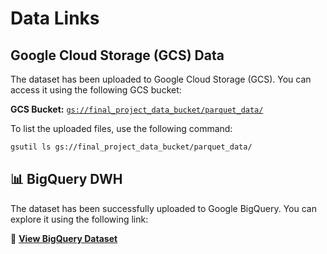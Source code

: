 # Data Links

## Google Cloud Storage (GCS) Data
The dataset has been uploaded to Google Cloud Storage (GCS). You can access it using the following GCS bucket:

**GCS Bucket:** [`gs://final_project_data_bucket/parquet_data/`](https://console.cloud.google.com/storage/browser/final_project_data_bucket;tab=permissions?forceOnBucketsSortingFiltering=true&inv=1&invt=AbsR0w&project=dataeng-440211&prefix=&forceOnObjectsSortingFiltering=false&pli=1)

To list the uploaded files, use the following command:

```sh
gsutil ls gs://final_project_data_bucket/parquet_data/
```

## 📊 BigQuery DWH
The dataset has been successfully uploaded to Google BigQuery. You can explore it using the following link:

🔗 **[View BigQuery Dataset](https://console.cloud.google.com/bigquery?ws=!1m4!1m3!3m2!1sdataeng-440211!2sfootball_DS)**

